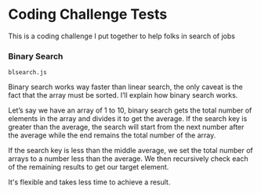 # Coding Challenge Tests
This is a coding challenge I put together to help folks in search of jobs


### Binary Search
`blsearch.js`

Binary search works way faster than linear search, the only caveat is the fact that the array must be sorted. I’ll explain how binary search works.

Let’s say we have an array of 1 to 10, binary search gets the total number of elements in the array and divides it to get the average. If the search key is greater than the average, the search will start from the next number after the average while the end remains the total number of the array.

If the search key is less than the middle average, we set the total number of arrays to a number less than the average.
We then recursively check each of the remaining results to get our target element.

It's flexible and takes less time to achieve a result.
